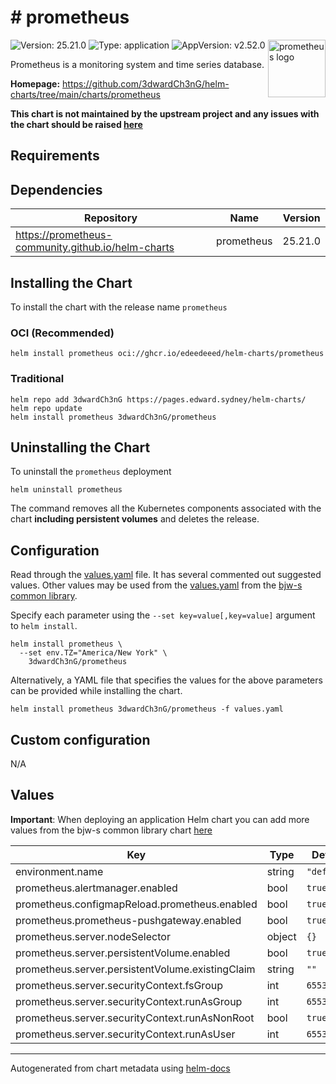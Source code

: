 # # prometheus

<img src="https://upload.wikimedia.org/wikipedia/commons/3/38/Prometheus_software_logo.svg" align="right" width="92" alt="prometheus logo">

![Version: 25.21.0](https://img.shields.io/badge/Version-25.21.0-informational?style=flat)
![Type: application](https://img.shields.io/badge/Type-application-informational?style=flat)
![AppVersion: v2.52.0](https://img.shields.io/badge/AppVersion-v2.52.0-informational?style=flat)

Prometheus is a monitoring system and time series database.

**Homepage:** <https://github.com/3dwardCh3nG/helm-charts/tree/main/charts/prometheus>

**This chart is not maintained by the upstream project and any issues with the chart should be raised
[here](https://github.com/3dwardCh3nG/helm-charts/issues/new?assignees=3dwardCh3nG&labels=bug&template=bug_report.yaml&name=prometheus&version=25.21.0)**

## Requirements

## Dependencies

| Repository | Name | Version |
|------------|------|---------|
| <https://prometheus-community.github.io/helm-charts> | prometheus | 25.21.0 |

## Installing the Chart

To install the chart with the release name `prometheus`

### OCI (Recommended)

```console
helm install prometheus oci://ghcr.io/edeedeeed/helm-charts/prometheus
```

### Traditional

```console
helm repo add 3dwardCh3nG https://pages.edward.sydney/helm-charts/
helm repo update
helm install prometheus 3dwardCh3nG/prometheus
```

## Uninstalling the Chart

To uninstall the `prometheus` deployment

```console
helm uninstall prometheus
```

The command removes all the Kubernetes components associated with the chart **including persistent volumes** and deletes the release.

## Configuration

Read through the [values.yaml](./values.yaml) file. It has several commented out suggested values.
Other values may be used from the [values.yaml](https://github.com/bjw-s/helm-charts/tree/main/charts/library/common/values.yaml) from the [bjw-s common library](https://github.com/bjw-s/helm-charts/tree/main/charts/library/common).

Specify each parameter using the `--set key=value[,key=value]` argument to `helm install`.

```console
helm install prometheus \
  --set env.TZ="America/New York" \
    3dwardCh3nG/prometheus
```

Alternatively, a YAML file that specifies the values for the above parameters can be provided while installing the chart.

```console
helm install prometheus 3dwardCh3nG/prometheus -f values.yaml
```

## Custom configuration

N/A

## Values

**Important**: When deploying an application Helm chart you can add more values from the bjw-s common library chart [here](https://github.com/bjw-s/helm-charts/tree/main/charts/library/common)

| Key | Type | Default | Description |
|-----|------|---------|-------------|
| environment.name | string | `"default"` |  |
| prometheus.alertmanager.enabled | bool | `true` |  |
| prometheus.configmapReload.prometheus.enabled | bool | `true` |  |
| prometheus.prometheus-pushgateway.enabled | bool | `true` |  |
| prometheus.server.nodeSelector | object | `{}` |  |
| prometheus.server.persistentVolume.enabled | bool | `true` |  |
| prometheus.server.persistentVolume.existingClaim | string | `""` |  |
| prometheus.server.securityContext.fsGroup | int | `65534` |  |
| prometheus.server.securityContext.runAsGroup | int | `65534` |  |
| prometheus.server.securityContext.runAsNonRoot | bool | `true` |  |
| prometheus.server.securityContext.runAsUser | int | `65534` |  |

---
Autogenerated from chart metadata using [helm-docs](https://github.com/norwoodj/helm-docs)
